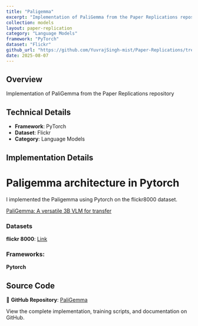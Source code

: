 ```yaml
---
title: "Paligemma"
excerpt: "Implementation of PaliGemma from the Paper Replications repository"
collection: models
layout: paper-replication
category: "Language Models"
framework: "PyTorch"
dataset: "Flickr"
github_url: "https://github.com/YuvrajSingh-mist/Paper-Replications/tree/master/PaliGemma"
date: 2025-08-07
---
```


## Overview
Implementation of PaliGemma from the Paper Replications repository

## Technical Details
- **Framework**: PyTorch
- **Dataset**: Flickr
- **Category**: Language Models

## Implementation Details

# Paligemma architecture in Pytorch

I implemented the Paligemma using Pytorch on the flickr8000 dataset.

[PaliGemma: A versatile 3B VLM for transfer](https://arxiv.org/abs/2407.07726)

### Datasets

**flickr 8000**: [Link](https://www.kaggle.com/datasets/adityajn105/flickr8k)

### Frameworks:
**Pytorch**

## Source Code
📁 **GitHub Repository**: [PaliGemma](https://github.com/YuvrajSingh-mist/Paper-Replications/tree/master/PaliGemma)

View the complete implementation, training scripts, and documentation on GitHub.
